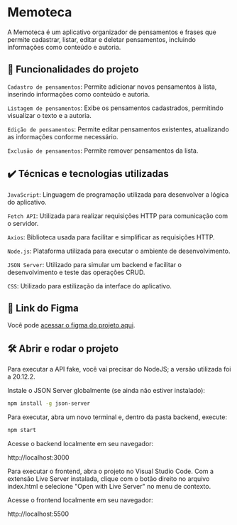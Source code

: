 # Memoteca

A Memoteca é um aplicativo organizador de pensamentos e frases que permite cadastrar, listar, editar e deletar pensamentos, incluindo informações como conteúdo e autoria.

## 🔨 Funcionalidades do projeto

`Cadastro de pensamentos`: Permite adicionar novos pensamentos à lista, inserindo informações como conteúdo e autoria.

`Listagem de pensamentos`: Exibe os pensamentos cadastrados, permitindo visualizar o texto e a autoria.

`Edição de pensamentos`: Permite editar pensamentos existentes, atualizando as informações conforme necessário.

`Exclusão de pensamentos`: Permite remover pensamentos da lista.

## ✔️ Técnicas e tecnologias utilizadas

`JavaScript`: Linguagem de programação utilizada para desenvolver a lógica do aplicativo.

`Fetch API`: Utilizada para realizar requisições HTTP para comunicação com o servidor.

`Axios`: Biblioteca usada para facilitar e simplificar as requisições HTTP.

`Node.js`: Plataforma utilizada para executar o ambiente de desenvolvimento.

`JSON Server`: Utilizado para simular um backend e facilitar o desenvolvimento e teste das operações CRUD.

`CSS`: Utilizado para estilização da interface do aplicativo.


## 📁 Link do Figma

Você pode [acessar o figma do projeto aqui](https://www.figma.com/design/Sz1gmmemxqcB3amInL4Ndp/Rebrand-Memoteca-%7C-Curso-CRUD?node-id=148-26&t=FpdmfbiM1i1s6REQ-0).

## 🛠️ Abrir e rodar o projeto

Para executar a API fake, você vai precisar do NodeJS; a versão utilizada foi a 20.12.2.

Instale o JSON Server globalmente (se ainda não estiver instalado):

```bash
npm install -g json-server
```

Para executar, abra um novo terminal e, dentro da pasta backend, execute:

```bash
npm start
```

Acesse o backend localmente em seu navegador:

http://localhost:3000

Para executar o frontend, abra o projeto no Visual Studio Code. Com a extensão Live Server instalada, clique com o botão direito no arquivo index.html e selecione "Open with Live Server" no menu de contexto.

Acesse o frontend localmente em seu navegador:

http://localhost:5500